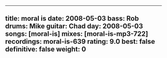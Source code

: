 
---
title: moral is
date: 2008-05-03
bass:	Rob
drums:	Mike
guitar:	Chad
day: 2008-05-03
songs: [moral-is]
mixes: [moral-is-mp3-722]
recordings: moral-is-639
rating: 9.0
best: false
definitive: false
weight: 0
---
